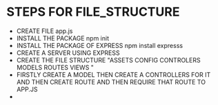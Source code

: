 # STEPS FOR FILE_STRUCTURE

- CREATE FILE app.js
- INSTALL THE PACKAGE npm init
- INSTALL THE PACKAGE OF EXPRESS npm install expresss
- CREATE A SERVER USING EXPRESS
- CREATE THE FILE STRUCTURE "ASSETS CONFIG CONTROLERS MODELS ROUTES VIEWS "
- FIRSTLY CREATE A MODEL THEN CREATE A CONTROLLERS FOR IT AND THEN CREATE ROUTE AND THEN  REQUIRE THAT ROUTE TO APP.JS
- 
